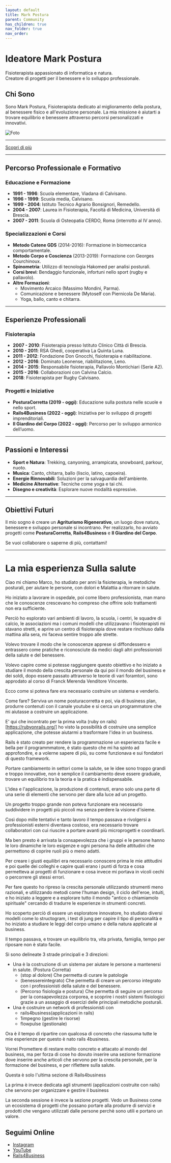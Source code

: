 ```yaml
---
layout: default
title: Mark Postura
parent: Community
has_children: true
nav_folder: true
nav_order:
---
```


# Ideatore Mark Postura

Fisioterapista appassionato di informatica e natura.  
Creatore di progetti per il benessere e lo sviluppo professionale.

## Chi Sono

Sono Mark Postura, Fisioterapista dedicato al miglioramento della postura, al benessere fisico e all'evoluzione personale. La mia missione è aiutarti a trovare equilibrio e benessere attraverso percorsi personalizzati e innovativi.

![Foto](https://i.pinimg.com/280x280_RS/0d/28/d9/0d28d988cb1385fe1ba644f00b5e5e7b.jpg)

---

[Scopri di più](https://posturacorretta.org)

---

## Percorso Professionale e Formativo

### Educazione e Formazione

- **1991 - 1996**: Scuola elementare, Viadana di Calvisano.  
- **1996 - 1999**: Scuola media, Calvisano.  
- **1999 - 2004**: Istituto Tecnico Agrario Bonsignori, Remedello.  
- **2004 - 2007**: Laurea in Fisioterapia, Facoltà di Medicina, Università di Brescia.  
- **2007 - 2011**: Scuola di Osteopatia CERDO, Roma (interrotto al IV anno).  

### Specializzazioni e Corsi

- **Metodo Catene GDS** (2014-2016): Formazione in biomeccanica comportamentale.  
- **Metodo Corpo e Coscienza** (2013-2019): Formazione con Georges Courchinoux.  
- **Spinometria**: Utilizzo di tecnologia Hakomed per analisi posturali.  
- **Corsi brevi**: Bendaggio funzionale, infortuni nello sport (rugby e pallavolo).  
- **Altre Formazioni**:
  - Movimento Arcaico (Massimo Mondini, Parma).  
  - Comunicazione e benessere (Mytoself con Piernicola De Maria).  
  - Yoga, ballo, canto e chitarra.

---

## Esperienze Professionali

### Fisioterapia

- **2007 - 2010**: Fisioterapia presso Istituto Clinico Città di Brescia.  
- **2010 - 2011**: RSA Ghedi, cooperativa La Quinta Luna.  
- **2011 - 2012**: Fondazione Don Gnocchi, fisioterapia e riabilitazione.  
- **2012 - 2016**: Dominato Leonense, riabilitazione, Leno.  
- **2014 - 2015**: Responsabile fisioterapia, Pallavolo Montichiari (Serie A2).  
- **2015 - 2016**: Collaborazioni con Calvina Calcio.  
- **2018**: Fisioterapista per Rugby Calvisano.  

### Progetti e Iniziative

- **PosturaCorretta (2019 - oggi)**: Educazione sulla postura nelle scuole e nello sport.  
- **Rails4Business (2022 - oggi)**: Iniziativa per lo sviluppo di progetti imprenditoriali.  
- **Il Giardino del Corpo (2022 - oggi)**: Percorso per lo sviluppo armonico dell’uomo.

---

## Passioni e Interessi

- **Sport e Natura**: Trekking, canyoning, arrampicata, snowboard, parkour, nuoto.  
- **Musica**: Canto, chitarra, ballo (liscio, latino, capoeira).  
- **Energie Rinnovabili**: Soluzioni per la salvaguardia dell'ambiente.  
- **Medicine Alternative**: Tecniche come yoga e tai chi.  
- **Disegno e creatività**: Esplorare nuove modalità espressive.

---

## Obiettivi Futuri

Il mio sogno è creare un **Agriturismo Rigenerativo**, un luogo dove natura, benessere e sviluppo personale si incontrano. Per realizzarlo, ho avviato progetti come **PosturaCorretta**, **Rails4Business** e **Il Giardino del Corpo**.  

Se vuoi collaborare o saperne di più, contattami!

---

# La mia esperienza Sulla salute

Ciao mi chiamo Marco, ho studiato per anni la fisioterapia, le metodiche posturali, per aiutare le persone, con dolori e Malattia a ritornare in salute. 

Ho iniziato a lavorare in ospedale, poi come libero professionista,  man mano che le conoscenze crescevano ho compreso che offrire solo trattamenti non era sufficiente. 

Perciò ho esplorato vari ambienti di lavoro, la scuola, i centri, le squadre di calcio, le associazioni ma i comuni modelli che utilizzavano i fisioterapisti mi stavano stretti, e aprire un centro di fisioterapia dove restare rinchiuso dalla mattina alla sera, mi faceva sentire troppo alle strette.

Volevo trovare il modo che le conoscenze apprese si diffondessero e entrassero come pratiche e riconosciute da medici dagli altri professionisti della salute e del benessere.

Volevo capire come si potesse raggiungere questo obiettivo e ho iniziato a studiare il mondo della crescita personale da qui poi il mondo del business e dei soldi, dopo essere passato attraverso le teorie di vari foramtori, sono approdato al corso di Franck Merenda Venditore Vincente. 

Ecco come si poteva fare era necessario costruire un sistema e venderlo.

Come fare? Serviva un nome posturacorretta e poi, via di business plan, produrre contenuti con il canale youtube e si cerca un programmatore che mi aiutasse a costruire un applicazione.

E' qui che incontrato per la prima volta (ruby on rails)[https://rubyonrails.org/] ho visto la possibilità di costruire una semplice applicazione, che potesse aiutarmi a trasformare l'idea in un business.

Rails è stato creato per rendere la programmazione un esperienza facile e bella per il programmmatore, è stato questo che mi ha spinto ad approfondire, e a volerne sapere di più, su come funzionava e sui fondatori di questo framework.


Portare cambiamento in settori come la salute, se le idee sono troppo grandi e troppo innovative, non è semplice il cambiamento deve essere graduale, trovare un equilibrio tra la teoria e la pratica è indispensabile.

L'idea e l'applicazione, la produzione di contenuti, erano solo una parte di una serie di elementi che servono per dare alla luce ad un progetto.


Un progetto troppo grande non poteva funzionare era necessario suddividere in progetti più piccoli ma senza perdere la visione d'isieme.

Così dopo mille tentativi e tanto lavoro il tempo passava e rivolgersi a professionisti esterni diventava costoso, era necessario trovare collaboratori con cui riuscire a portare avanti più microprogetti e coordinarli.

Ma ben presto è arrivata la consapevolezza che i gruppi e le persone hanno le loro dinamiche le loro esigenze e ogni persona ha delle attitudini che permettono di coprire ruoli più o meno adatti.

Per creare i giusti equilibri era necessario conoscere prima le mie attitudini e poi quelle dei colleghi e capire quali erano i punti di forza e cosa permetteva ai progetti di funzionare e cosa invece mi portava in vicoli cechi o percorrere gli stessi errori.

Per fare questo ho ripreso la crescita personale utilizzando strumenti meno razionali, e utilizzando metodi come l'human design, il ciclo dell'eroe, intuiti, e ho iniziato a leggere e a esplorare tutto il mondo "antico o chiamiamolo spirituale" cercando di tradurre le esperienze in strumenti concreti.

Ho scoperto perciò di essere un esploratore innovatore, ho studiato diversi modelli come lo structogram, i test di jung per capire il tipo di personalità e ho iniziato a studiare le leggi del corpo umano e della natura applicate al business.

Il tempo passava, e trovare un equilibrio tra, vita privata, famiglia, tempo per riposare non è stato facile.

Si sono delineate 3 strade principali e 3 direzioni:

- Una è la costruzione di un sistema per aiutare le persone a mantenersi in salute. (Postura Corretta)
  - (stop al dolore) Che permetta di curare le patologie  
  - (benessereintegrato) Che permetta di creare un percorso integrato con i professionisti della salute e del benessere.
  - (Percorso fisiologia e postura) Che permetta di seguire un percorso per la consapevolezza corporea, e scoprire i nostri sistemi fisiologici grazie a un assaggio di esercizi delle principali metodiche posturali.
- Una è costruire un network di professionisti con 
  - rails4business(applicazioni in rails)
  - 1impegno (gestire le risorse)
  - flowpulse (gestionale)
 

Ora è il tempo di ripartire  con qualcosa di concreto che riassuma tutte le mie esperienze per questo è nato rails 4business. 

Vorrei Promettere di restare molto concreto e attacato al mondo del business, ma per forza di cose ho dovuto inserire una sezione formazione dove inserire anche articoli che servono per la crescita personale, per la formazione del business,  e per riflettere sulla salute.

Questa è solo l'ultima sezione di Rails4business

La prima è invece dedicata agli strumenti (applicazioni costruite con rails) che servono per organizzare e gestire il business

La seconda sessione è invece la sezione progetti. Vedo un Business come un ecosistema di progetti che possano portare alla produrre di servizi e prodotti che vengano utilizzati dalle persone perchè sono utili e portano un valore. 




## Seguimi Online

- [Instagram](https://instagram.com/markpostura)  
- [YouTube](https://youtube.com/posturacorretta)  
- [Rails4Business](https://rails4b.com)  



